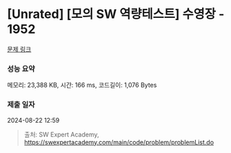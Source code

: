 # [Unrated] [모의 SW 역량테스트] 수영장 - 1952 

[문제 링크](https://swexpertacademy.com/main/code/problem/problemDetail.do?contestProbId=AV5PpFQaAQMDFAUq) 

### 성능 요약

메모리: 23,388 KB, 시간: 166 ms, 코드길이: 1,076 Bytes

### 제출 일자

2024-08-22 12:59



> 출처: SW Expert Academy, https://swexpertacademy.com/main/code/problem/problemList.do